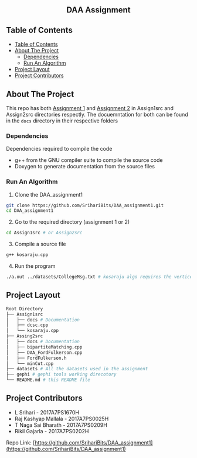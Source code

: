 <br />
<p align="center">
  <a href="https://github.com/SrihariBits/DAA_assignment1"></a>
  <h2 align="center">DAA Assignment</h2>
  </p>
</p>


## Table of Contents

- [Table of Contents](#table-of-contents)
- [About The Project](#about-the-project)
  - [Dependencies](#dependencies)
  - [Run An Algorithm](#run-an-algorithm)
- [Project Layout](#project-layout)
- [Project Contributors](#project-contributors)


## About The Project

This repo has both [Assignment 1](./Assign1src) and [Assignment 2](./Assign2src)  in 
Assign1src and Assign2src directories respectly. The docuemntation for both can be found
in the `docs` directory in their respective folders

### Dependencies

Dependencies required to compile the code
 - g++ from the GNU compiler suite to compile the source code
 - Doxygen to generate documentation from the source files

### Run An Algorithm
 
1. Clone the DAA_assignment1
```sh
git clone https://github.com/SrihariBits/DAA_assignment1.git
cd DAA_assignment1
```
2. Go to the required directory (assignment 1 or 2)
```sh
cd Assign1src # or Assign2src
```
3. Compile a source file
```sh
g++ kosaraju.cpp
```
4. Run the program
```sh
./a.out ../datasets/CollegeMsg.txt # kosaraju algo requires the vertices and edges as input.
```

## Project Layout

```sh
Root Directory
├── Assign1src
│   ├── docs # Documentation
│   ├── dcsc.cpp
│   └── kosaraju.cpp
├── Assing2src
│   ├── docs # Documentation
│   ├── bipartiteMatching.cpp
│   ├── DAA_FordFulkerson.cpp
│   ├── FordFulkerson.h
│   └── minCut.cpp
├── datasets # All the datasets used in the assignment
├── gephi # gephi tools working direcotory
└── README.md # this README file
```

## Project Contributors

 - L Srihari - 2017A7PS1670H
 - Raj Kashyap Mallala - 2017A7PS0025H
 - T Naga Sai Bharath - 2017A7PS0209H
 - Rikil Gajarla - 2017A7PS0202H

Repo Link: [https://github.com/SrihariBits/DAA_assignment1](https://github.com/SrihariBits/DAA_assignment1)